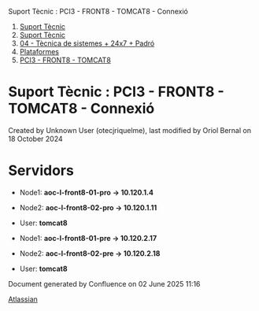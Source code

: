 Suport Tècnic : PCI3 - FRONT8 - TOMCAT8 - Connexió  

1.  [Suport Tècnic](index.html)
2.  [Suport Tècnic](13893782.html)
3.  [04 - Tècnica de sistemes + 24x7 + Padró](26313202.html)
4.  [Plataformes](Plataformes_41520520.html)
5.  [PCI3 - FRONT8 - TOMCAT8](PCI3---FRONT8---TOMCAT8_41521115.html)

Suport Tècnic : PCI3 - FRONT8 - TOMCAT8 - Connexió
==================================================

Created by Unknown User (otecjriquelme), last modified by Oriol Bernal on 18 October 2024

Servidors 
==========

*   Node1: **aoc-l-front8-01-pro** **→ 10.120.1.4 [](https://pam.aoc.cat/SecretServer/app/#/secrets/4803/general)** 
    
*   Node2: **aoc-l-front8-02-pro → 10.120.1.11 [](https://pam.aoc.cat/SecretServer/app/#/secrets/3678/general)** 
*   User: **tomcat8**

*   Node1: **aoc-l-front8-01-pre → 10.120.2.17 [](https://pam.aoc.cat/SecretServer/app/#/secrets/4605/general)** 
    
*   Node2: **aoc-l-front8-02-pre → 10.120.2.18 [](https://pam.aoc.cat/SecretServer/app/#/secrets/4606/general)** 
*   User: **tomcat8**

Document generated by Confluence on 02 June 2025 11:16

[Atlassian](http://www.atlassian.com/)